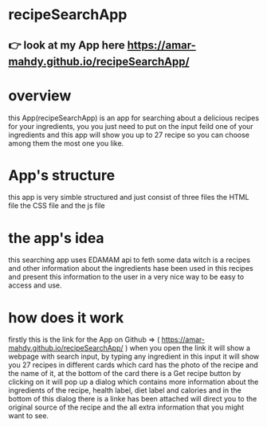 # recipeSearchApp

## 👉 look at my App here https://amar-mahdy.github.io/recipeSearchApp/ 
# overview

this App(recipeSearchApp) is an app for searching about a delicious recipes for your ingredients, you you just need to put on the input feild one of your
ingredients and this app will show you up to 27 recipe so you can choose among them the most one you like.

# App's structure 

this app is very simble structured  and just consist of three files 
the HTML file
the CSS file
and the js file 

# the app's idea

this searching app uses EDAMAM api to feth some data witch is a recipes and other information about the ingredients hase been used in this recipes and present 
this information to the user in a very nice way to be easy to access and use.

# how does it work

firstly this is the link for the App on Github => ( https://amar-mahdy.github.io/recipeSearchApp/ ) 
when you open the link it will show a webpage with search input, by typing any ingredient in this input it will show you 27 recipes in different cards which card 
has the photo of the recipe and the name of it, at the bottom of the card there is a Get recipe button by clicking on it will pop up a dialog which contains more 
information about the ingredients of the recipe, health label, diet label and calories and in the bottom of this dialog there is a linke has been attached will 
direct you to the original source of the recipe and the all extra information that you might want to see.
